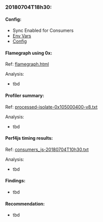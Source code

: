 ### 20180704T18h30:

#### Config:

- Sync Enabled for Consumers
- [Env Vars](./perfEnv.sh)
- [Config](./config.json)

#### Flamegraph using 0x:
Ref: [flamegraph.html](./flamegraph.html)

Analysis:
- tbd

#### Profiler summary: 
Ref: [processed-isolate-0x105000400-v8.txt](./processed-isolate-0x105000400-v8.txt)

Analysis:
- tbd

#### Perf4js timing results: 
Ref: [consumers_js-20180704T10h30.txt](./consumers_js-20180704T10h30.txt)

Analysis:
- tbd

#### Findings:
- tbd

#### Recommendation:
- tbd
